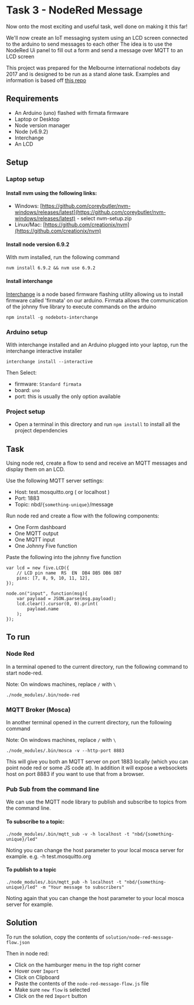# Task 3 - NodeRed Message

Now onto the most exciting and useful task, well done on making it this far!

We'll now create an IoT messaging system using an LCD screen connected to the arduino to send messages to each other
The idea is to use the NodeRed Ui panel to fill out a form and send a message over MQTT to an LCD screen

This project was prepared for the Melbourne international nodebots day 2017 and is designed to be run as a stand alone task. Examples and information is based off [this repo](https://github.com/nodebotsau/workshops/tree/master/iot-intro)

## Requirements
- An Arduino (uno) flashed with firmata firmware
- Laptop or Desktop
- Node version manager
- Node (v6.9.2)
- Interchange
- An LCD

## Setup

### Laptop setup
#### Install nvm using the following links:
- Windows: [https://github.com/coreybutler/nvm-windows/releases/latest](https://github.com/coreybutler/nvm-windows/releases/latest) - select nvm-setup.zip
- Linux/Mac: [https://github.com/creationix/nvm](https://github.com/creationix/nvm)

#### Install node version 6.9.2
With nvm installed, run the following command
```
nvm install 6.9.2 && nvm use 6.9.2
```

#### Install interchange
[Interchange](https://www.npmjs.com/package/nodebots-interchange) is a node based firmware flashing utility allowing us to install firmware called 'firmata' on our arduino.
Firmata allows the communication of the johnny five library to execute commands on the arduino
```
npm install -g nodebots-interchange
```

### Arduino setup
With interchange installed and an Arduino plugged into your laptop, run the interchange interactive installer 
```
interchange install --interactive
```

Then Select:
- firmware: `Standard firmata`
- board: `uno`
- port: this is usually the only option available

### Project setup
- Open a terminal in this directory and run `npm install` to install all the project dependencies

## Task
Using node red, create a flow to send and receive an MQTT messages and display them on an LCD.

Use the following MQTT server settings:

- Host: test.mosquitto.org ( or localhost )
- Port: 1883
- Topic: nbd/`{something-unique}`/message

Run node red and create a flow with the following components:
- One Form dashboard
- One MQTT output
- One MQTT input
- One Johnny Five function

Paste the following into the johnny five function
```
var lcd = new five.LCD({
    // LCD pin name  RS  EN  DB4 DB5 DB6 DB7
    pins: [7, 8, 9, 10, 11, 12],
});

node.on("input", function(msg){
    var payload = JSON.parse(msg.payload);
    lcd.clear().cursor(0, 0).print(
	    payload.name
    );
});
```

## To run

### Node Red
In a terminal opened to the current directory, run the following command to start node-red. 

Note: On windows machines, replace `/` with `\`
```
./node_modules/.bin/node-red
```

### MQTT Broker (Mosca)
In another terminal opened in the current directory, run the following command

Note: On windows machines, replace `/` with `\`
```
./node_modules/.bin/mosca -v --http-port 8883
```
This will give you both an MQTT server on port 1883 locally (which you can point node red or some JS code at). In addition it will expose a websockets host on port 8883 if you want to use that from a browser.

### Pub Sub from the command line
We can use the MQTT node library to publish and subscribe to topics from the command line.

#### To subscribe to a topic:
```
./node_modules/.bin/mqtt_sub -v -h localhost -t "nbd/{something-unique}/led"
```
Noting you can change the host parameter to your local mosca server for example. e.g. -h test.mosquitto.org

#### To publish to a topic
```
./node_modules/.bin/mqtt_pub -h localhost -t "nbd/{something-unique}/led" -m "Your message to subscribers"
```

Noting again that you can change the host parameter to your local mosca server for example.

## Solution
To run the solution, copy the contents of `solution/node-red-message-flow.json`

Then in node red:
- Click on the hamburger menu in the top right corner
- Hover over `Import`
- Click on Clipboard
- Paste the contents of the `node-red-message-flow.js` file
- Make sure `new flow` is selected
- Click on the red `Import` button
